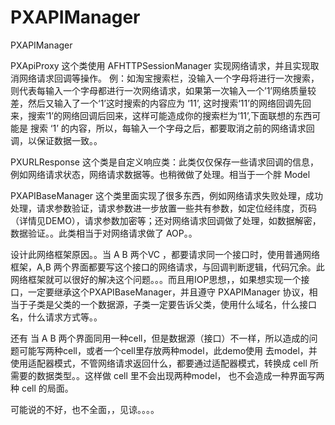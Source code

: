 # PXAPIManager
PXAPIManager

PXApiProxy 这个类使用 AFHTTPSessionManager 实现网络请求，并且实现取消网络请求回调等操作。
例：如淘宝搜索栏，没输入一个字母将进行一次搜索，则代表每输入一个字母都进行一次网络请求，如果第一次输入一个’1’网络质量较差，然后又输入了一个‘1’这时搜索的内容应为 ‘11’, 这时搜索‘11’的网络回调先回来，搜索‘1’的网络回调后回来，这样可能造成你的搜索栏为‘11’,下面联想的东西可能是 搜索 ‘1’ 的内容，所以，每输入一个字母之后，都要取消之前的网络请求回调，以保证数据一致。。

PXURLResponse 这个类是自定义响应类：此类仅仅保存一些请求回调的信息，例如网络请求状态，网络请求数据等。也稍微做了处理。相当于一个胖 Model

PXAPIBaseManager 这个类里面实现了很多东西，例如网络请求失败处理，成功处理，请求参数验证，请求参数进一步放置一些共有参数，如定位经纬度，页码（详情见DEMO），请求参数加密等；还对网络请求回调做了处理，如数据解密，数据验证。。此类相当于对网络请求做了 AOP。。

设计此网络框架原因。。当 A B 两个VC ，都要请求同一个接口时，使用普通网络框架，A,B 两个界面都要写这个接口的网络请求，与回调判断逻辑，代码冗余。此网络框架就可以很好的解决这个问题。。。而且用IOP思想，，如果想实现一个接口，一定要继承这个PXAPIBaseManager，并且遵守 PXAPIManager 协议，相当于子类是父类的一个数据源，子类一定要告诉父类，使用什么域名，什么接口名，什么请求方式等。。

还有 当 A B 两个界面同用一种cell，但是数据源（接口）不一样，所以造成的问题可能写两种cell，或者一个cell里存放两种model，此demo使用 去model，并使用适配器模式，不管网络请求返回什么，都要通过适配器模式，转换成 cell 所需要的数据类型。。这样做 cell 里不会出现两种model， 也不会造成一种界面写两种 cell 的局面。


可能说的不好，也不全面，，见谅。。。。
